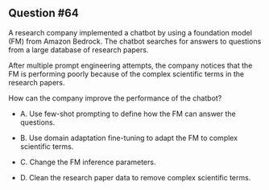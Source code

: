 ## Question #64

 A research company implemented a chatbot by using a foundation model (FM) from Amazon Bedrock. The chatbot searches for answers to questions from a large database of research papers.

After multiple prompt engineering attempts, the company notices that the FM is performing poorly because of the complex scientific terms in the research papers.

How can the company improve the performance of the chatbot?

- A. Use few-shot prompting to define how the FM can answer the questions.

- B. Use domain adaptation fine-tuning to adapt the FM to complex scientific terms.

- C. Change the FM inference parameters.

- D. Clean the research paper data to remove complex scientific terms.